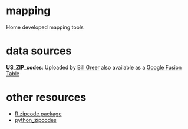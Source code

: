 mapping
=======

Home developed mapping tools

data sources
===
**US_ZIP_codes**: Uploaded by [Bill Greer](http://geocommons.com/overlays/54893) also available as a [Google Fusion Table](https://www.google.com/fusiontables/data?docid=1fzwSGnxD0xzJaiYXYX66zuYvG0c5wcEUi5ZI0Q#rows:id=1)


other resources
===
* [R zipcode package](http://www.r-bloggers.com/my-first-r-package-zipcode/)
* [python_zipcodes](https://github.com/fcurella/python_zipcodes)

